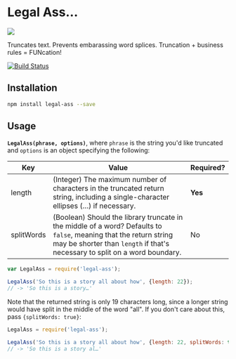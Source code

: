 # Legal Ass…

![](http://cl.ly/XnDW/Screen%20Shot%202014-09-30%20at%2011.32.37%20AM.png)

Truncates text. Prevents embarassing word splices. Truncation + business rules = FUNcation!

[![Build Status](https://travis-ci.org/banterability/legal-ass.svg?branch=master)](https://travis-ci.org/banterability/legal-ass)

## Installation

```bash
npm install legal-ass --save
```

## Usage

**`LegalAss(phrase, options)`**, where `phrase` is the string you'd like truncated and `options` is an object specifying the following:

| Key        | Value | Required? |
| ---------- | ---- | ----- |
| length     | (Integer) The maximum number of characters in the truncated return string, including a single-character ellipses (…) if necessary. | **Yes** |
| splitWords | (Boolean) Should the library truncate in the middle of a word? Defaults to `false`, meaning that the return string may be shorter than `length` if that's necessary to split on a word boundary. | No |

```js
var LegalAss = require('legal-ass');

LegalAss('So this is a story all about how', {length: 22});
// -> 'So this is a story…'
```

Note that the returned string is only 19 characters long, since a longer string would have split in the middle of the word "all". If you don't care about this, pass `{splitWords: true}`:

```js
LegalAss = require('legal-ass');

LegalAss('So this is a story all about how', {length: 22, splitWords: true});
// -> 'So this is a story al…'
```
